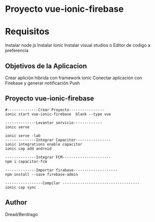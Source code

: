 # Proyecto vue-ionic-firebase


# Requisitos
Instalar node js
Instalar Ionic 
Instalar visual studios o Editor de codigo a preferencia 

## Objetivos de la Aplicacion
Crear aplición híbrida con framework ionic
Conectar aplicación con Firebase y generar notificación Push

## Proyecto vue-ionic-firebase

````
#--------------Crear Proyecto----------------
ionic start vue-ionic-firebase  blank --type vue
````
````
--------------Levantar servicio-------------
ionic serve 
````
````
ionic serve -lab
--------------Integrar Capacitor----------------
ionic integrations enable capacitor 
ionic cap add android
````
````
--------------Integrar FCM----------------------
npm i capacitor-fcm
````
````
--------------Importar firabase--------------------
npm install --save firebase-admin
````
````
-----------------Compilar -----------------------------------
ionic cap sync

````

## Author
Dread/Berdrago



